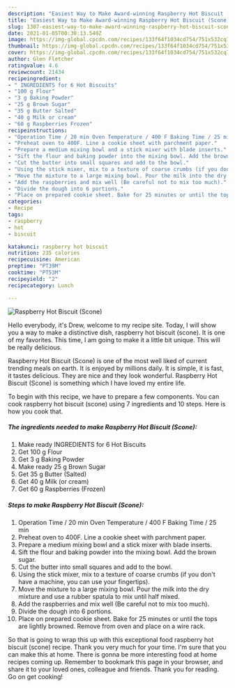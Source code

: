 ```yaml
---
description: "Easiest Way to Make Award-winning Raspberry Hot Biscuit (Scone)"
title: "Easiest Way to Make Award-winning Raspberry Hot Biscuit (Scone)"
slug: 1307-easiest-way-to-make-award-winning-raspberry-hot-biscuit-scone
date: 2021-01-05T00:30:13.540Z
image: https://img-global.cpcdn.com/recipes/133f64f1034cd754/751x532cq70/raspberry-hot-biscuit-scone-recipe-main-photo.jpg
thumbnail: https://img-global.cpcdn.com/recipes/133f64f1034cd754/751x532cq70/raspberry-hot-biscuit-scone-recipe-main-photo.jpg
cover: https://img-global.cpcdn.com/recipes/133f64f1034cd754/751x532cq70/raspberry-hot-biscuit-scone-recipe-main-photo.jpg
author: Glen Fletcher
ratingvalue: 4.6
reviewcount: 21434
recipeingredient:
- " INGREDIENTS for 6 Hot Biscuits"
- "100 g Flour"
- "3 g Baking Powder"
- "25 g Brown Sugar"
- "35 g Butter Salted"
- "40 g Milk or cream"
- "60 g Raspberries Frozen"
recipeinstructions:
- "Operation Time / 20 min Oven Temperature / 400 F Baking Time / 25 min"
- "Preheat oven to 400F. Line a cookie sheet with parchment paper."
- "Prepare a medium mixing bowl and a stick mixer with blade inserts."
- "Sift the flour and baking powder into the mixing bowl. Add the brown sugar."
- "Cut the butter into small squares and add to the bowl."
- "Using the stick mixer, mix to a texture of coarse crumbs (if you don&#39;t have a machine, you can use your fingertips)."
- "Move the mixture to a large mixing bowl. Pour the milk into the dry mixture and use a rubber spatula to mix until half mixed."
- "Add the raspberries and mix well (Be careful not to mix too much)."
- "Divide the dough into 6 portions."
- "Place on prepared cookie sheet. Bake for 25 minutes or until the tops are lightly browned. Remove from oven and place on a wire rack."
categories:
- Recipe
tags:
- raspberry
- hot
- biscuit

katakunci: raspberry hot biscuit 
nutrition: 235 calories
recipecuisine: American
preptime: "PT39M"
cooktime: "PT53M"
recipeyield: "2"
recipecategory: Lunch

---
```



![Raspberry Hot Biscuit (Scone)](https://img-global.cpcdn.com/recipes/133f64f1034cd754/751x532cq70/raspberry-hot-biscuit-scone-recipe-main-photo.jpg)

Hello everybody, it's Drew, welcome to my recipe site. Today, I will show you a way to make a distinctive dish, raspberry hot biscuit (scone). It is one of my favorites. This time, I am going to make it a little bit unique. This will be really delicious.



Raspberry Hot Biscuit (Scone) is one of the most well liked of current trending meals on earth. It is enjoyed by millions daily. It is simple, it is fast, it tastes delicious. They are nice and they look wonderful. Raspberry Hot Biscuit (Scone) is something which I have loved my entire life.


To begin with this recipe, we have to prepare a few components. You can cook raspberry hot biscuit (scone) using 7 ingredients and 10 steps. Here is how you cook that.

<!--inarticleads1-->

##### The ingredients needed to make Raspberry Hot Biscuit (Scone):

1. Make ready  INGREDIENTS for 6 Hot Biscuits
1. Get 100 g Flour
1. Get 3 g Baking Powder
1. Make ready 25 g Brown Sugar
1. Get 35 g Butter (Salted)
1. Get 40 g Milk (or cream)
1. Get 60 g Raspberries (Frozen)




<!--inarticleads2-->

##### Steps to make Raspberry Hot Biscuit (Scone):

1. Operation Time / 20 min Oven Temperature / 400 F Baking Time / 25 min
1. Preheat oven to 400F. Line a cookie sheet with parchment paper.
1. Prepare a medium mixing bowl and a stick mixer with blade inserts.
1. Sift the flour and baking powder into the mixing bowl. Add the brown sugar.
1. Cut the butter into small squares and add to the bowl.
1. Using the stick mixer, mix to a texture of coarse crumbs (if you don&#39;t have a machine, you can use your fingertips).
1. Move the mixture to a large mixing bowl. Pour the milk into the dry mixture and use a rubber spatula to mix until half mixed.
1. Add the raspberries and mix well (Be careful not to mix too much).
1. Divide the dough into 6 portions.
1. Place on prepared cookie sheet. Bake for 25 minutes or until the tops are lightly browned. Remove from oven and place on a wire rack.




So that is going to wrap this up with this exceptional food raspberry hot biscuit (scone) recipe. Thank you very much for your time. I'm sure that you can make this at home. There is gonna be more interesting food at home recipes coming up. Remember to bookmark this page in your browser, and share it to your loved ones, colleague and friends. Thank you for reading. Go on get cooking!
